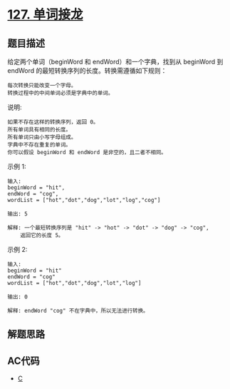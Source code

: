 # [127. 单词接龙](https://leetcode-cn.com/problems/word-ladder)

## 题目描述

给定两个单词（beginWord 和 endWord）和一个字典，找到从 beginWord 到 endWord 的最短转换序列的长度。转换需遵循如下规则：

    每次转换只能改变一个字母。
    转换过程中的中间单词必须是字典中的单词。

说明:

    如果不存在这样的转换序列，返回 0。
    所有单词具有相同的长度。
    所有单词只由小写字母组成。
    字典中不存在重复的单词。
    你可以假设 beginWord 和 endWord 是非空的，且二者不相同。

示例 1:

    输入:
    beginWord = "hit",
    endWord = "cog",
    wordList = ["hot","dot","dog","lot","log","cog"]

    输出: 5

    解释: 一个最短转换序列是 "hit" -> "hot" -> "dot" -> "dog" -> "cog",
        返回它的长度 5。

示例 2:

    输入:
    beginWord = "hit"
    endWord = "cog"
    wordList = ["hot","dot","dog","lot","log"]

    输出: 0

    解释: endWord "cog" 不在字典中，所以无法进行转换。


## 解题思路

## AC代码

- [C](127.c)
